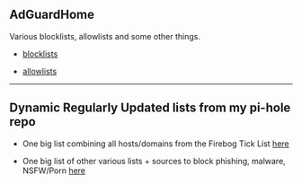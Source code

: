 ## AdGuardHome

Various blocklists, allowlists and some other things. 

* [blocklists](blocklists)

* [allowlists](allowlists)

----


## Dynamic Regularly Updated lists from my pi-hole repo

* One big list combining all hosts/domains from the Firebog Tick List [here](https://github.com/lz-eng/pi-hole/raw/main/dynamic-big-list/easylist_format/lz-eng_easylist-firebog-ticklist.list)

* One big list of other various lists + sources to block phishing, malware, NSFW/Porn [here](https://github.com/lz-eng/pi-hole/raw/main/dynamic-big-list/easylist_format/lz-eng_easyList-phish-malware-nsfw.txt)

